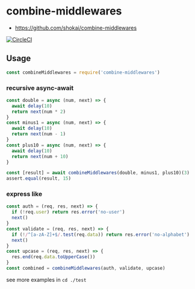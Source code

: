 # combine-middlewares

- https://github.com/shokai/combine-middlewares

[![CircleCI](https://circleci.com/gh/shokai/combine-middlewares.svg?style=svg)](https://circleci.com/gh/shokai/combine-middlewares)


## Usage

```js
const combineMiddlewares = require('combine-middlewares')
```


### recursive async-await
```js
const double = async (num, next) => {
  await delay(10)
  return next(num * 2)
}
const minus1 = async (num, next) => {
  await delay(10)
  return next(num - 1)
}
const plus10 = async (num, next) => {
  await delay(10)
  return next(num + 10)
}

const [result] = await combineMiddlewares(double, minus1, plus10)(3)
assert.equal(result, 15)
```


### express like

```js
const auth = (req, res, next) => {
  if (!req.user) return res.error('no-user')
  next()
}
const validate = (req, res, next) => {
  if (!/^[a-zA-Z]+$/.test(req.data)) return res.error('no-alphabet')
  next()
}
const upcase = (req, res, next) => {
  res.end(req.data.toUpperCase())
}
const combined = combineMiddlewares(auth, validate, upcase)
```

see more examples in `cd ./test`
